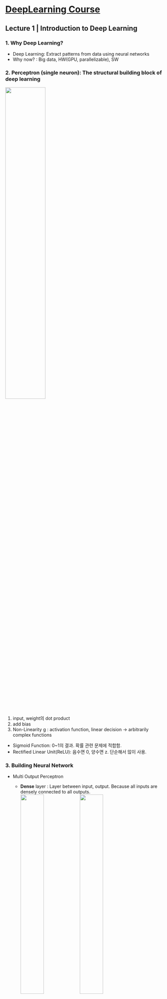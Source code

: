 # [DeepLearning Course](http://introtodeeplearning.com/?fbclid=IwAR2wCGZ_DrzzdpU2OLZHmXjZy9H14NfEXwat0d9L4IdbN76LHkgoHXqlidc)

## Lecture 1 | Introduction to Deep Learning
  
### 1. Why Deep Learning?  
- Deep Learning: Extract patterns from data using neural networks
- Why now? : Big data, HW(GPU, parallelizable), SW

### 2. Perceptron (single neuron): The structural building block of deep learning  
<img src="https://user-images.githubusercontent.com/59794238/119324261-9a15f000-bcba-11eb-9478-e9584f64efa4.png" width="50%"></img>  
1) input, weight의 dot product
2) add bias
3) Non-Linearity g : activation function, linear decision -> arbitrarily complex functions
- Sigmoid Function: 0~1의 결과. 확률 관련 문제에 적합함.
- Rectified Linear Unit(ReLU): 음수면 0, 양수면 z. 단순해서 많이 사용.

### 3. Building Neural Network
- Multi Output Perceptron
	- **Dense** layer : Layer between input, output. Because all inputs are densely connected to all outputs.  
	<img src="https://user-images.githubusercontent.com/59794238/119324345-ac902980-bcba-11eb-955b-2ec2873e633a.png" width="40%"></img> <img src="https://user-images.githubusercontent.com/59794238/119324405-bca80900-bcba-11eb-984f-e9621af32d3e.png" width="40%"></img>  

- Deep Neural Network
	- **Hidden** layer : Unlike input and output layer, they're hidden to some extent  
	<img src="https://user-images.githubusercontent.com/59794238/119324744-21636380-bcbb-11eb-9fff-5df63ab4fc8a.png" width="40%"></img>  

### 4. Applying Neural Network
- Loss: The cost incurred from incorrect predictions. (Empirical Loss: Average of Loss)
	- Softmax Cross Entropy Loss: Useful in binary classification. Cross entropy between two probability distributions.  
	<img src="https://user-images.githubusercontent.com/59794238/119324898-48ba3080-bcbb-11eb-9dc1-36f534b8bfaf.png" width="50%"></img>  
	- Mean Squared Error Loss: Predicting binary outputs. 분산.  
	<img src="https://user-images.githubusercontent.com/59794238/119324935-54a5f280-bcbb-11eb-967e-a50bf2d59e76.png" width="50%"></img>  

### 5. Training Neural Network
- Loss가 최소인 weight를 찾는다.
- Gradient Descent  
	<img src="https://user-images.githubusercontent.com/59794238/119324969-5d96c400-bcbb-11eb-89f0-7c58968b6c87.png" width="50%"></img>  
	- Computing Gradients: Backpropagation (Use Chain Rule)  
	<img src="https://user-images.githubusercontent.com/59794238/119325004-67202c00-bcbb-11eb-9050-f8a45d1553c3.png" width="50%"></img>  
	- SGD: 전체 데이터 대신 batch of data points를 받아 compute gradient estimation
	- 그 외에도 Adam, Adadelta, Adagrad, RMSProp이 있다.  
	<img src="https://user-images.githubusercontent.com/59794238/119325162-959e0700-bcbb-11eb-9d9a-63b6a3b4a12d.png" width="50%"></img>

### 6. Optimization
- Setting the Learning Rate: 작으면 local minima에 갇히고 크면 overshoot. 따라서, 학습 과정에 따라 적응하는 Adaptive Learning Rate 사용.
- Regularization: Model이 너무 복잡해지는 것을 막는 과정. 모델의 일반화, overfitting 방지.
	- Dropout: During training, randomly set some activations to 0.  
	<img src="https://user-images.githubusercontent.com/59794238/119325451-d5fd8500-bcbb-11eb-9fe8-65023d8e4c84.png" width="40%"></img>  
	- Early Stopping: Stop training before we have a chance to overfit.  
	<img src="https://user-images.githubusercontent.com/59794238/119325046-6f786700-bcbb-11eb-87be-8bf70afe3c49.png" width="40%"></img>  

</br>

## Lecture 2 | Recurrent Neural Networks

### 1. Sequence Modeling Applications - 데이터 간 연관성 존재. Add time component.  
<img src="https://user-images.githubusercontent.com/59794238/119547009-87d9a600-bdcf-11eb-878d-ad0edd911bbd.png" width="30%"></img>  

### 2. Neurons with recurrence  
<img src="https://user-images.githubusercontent.com/59794238/119545633-003f6780-bdce-11eb-8202-9440e78ce1a3.PNG" width="30%"></img>  
1) Make Feed-Forward Network for each time step.
2) Apply recurrence relation to pass the past memory. (Connect Hidden States)

### 3. Recurrent Neural Network (RNN)  
<img src="https://user-images.githubusercontent.com/59794238/119545699-0fbeb080-bdce-11eb-8f2c-d0c01753b63a.PNG" width="40%"></img> <img src="https://user-images.githubusercontent.com/59794238/119545881-409ee580-bdce-11eb-8d0f-13e84dea0adc.PNG" width="30%"></img>  
- Unfolding RNNs : Re-use the **same weight matrices** at every time step. Sum all losses.  
<img src="https://user-images.githubusercontent.com/59794238/119547156-b9527180-bdcf-11eb-8b80-9ae94408ce7f.png" width="40%"></img>  
- Use Call function to make a forward pass (tf.kears.layers.simpleRNN(rnn_units))  
<img src="https://user-images.githubusercontent.com/59794238/119545939-501e2e80-bdce-11eb-87c3-09050f084218.PNG" width="40%"></img>  

### 4. Sequence Modeling: Design Criteria
- Word prediction example: Encoding Language for a Neural Network (word -> vector)
1. Handle Variable Sequence Lengths
- Feed forward networks are not able to do this becuase they have inputs of fixed dimensionality.
- But in RNN, differences in sequence lengths are just differences in the number of time steps.
2. Long-Term Dependencies
- We need information from the distant past to accurately predict the correct word.
3. Capture Differences in Sequence Order : 순서가 중요함

### 5. Backpropagation Through Time (BPTT)  
<img src="https://user-images.githubusercontent.com/59794238/119546000-62986800-bdce-11eb-86a0-f9cf40892929.PNG" width="40%"></img>  
각 timestep에 대해 backpropagation을 한 후 최근->처음으로 pass
- Gradient Issues : During backpropagation, we repeat gradient computation! (W_hh backpropagation 반복)
	- Many values > 1: exploding gradients -> Gradient clipping (threshold 설정)
	- Many values < 1: vanishing gradients. 최종값은 Bias에 의지하고 Long-Term Dependencies 고려 X.
		- Use ReLU : x>0에서 미분값이 항상 1. Prevents gradient shrinking.
		- Parameter Initialization: Initialize weights, biases to zero.
		- Gated Cells: Use a more **complex recurrent unit with gates** (LSTM)

### 6. Long Short Term Memory (LSTM) Networks  
<img src="https://user-images.githubusercontent.com/59794238/119546752-3af5cf80-bdcf-11eb-963b-facdb1167ce9.PNG" width="40%"></img>  
- Information is added or removed through structures called gates.
- Forget -> Store -> Update -> Output (Sigmoid gate로 조절)

### 7. RNN Applications
1) Music Generation : Generate new composition.
2) Sentiment Classification : Use cross entropy about the output of sequence of words.
3) Machine Translation : Vector로 바꾸는 Encoder, 다른 언어로 바꾸는 Decoder 사용  
	<img src="https://user-images.githubusercontent.com/59794238/119546781-434e0a80-bdcf-11eb-9988-53d308b439b8.PNG" width="30%"></img>  
	- 데이터 양이 많아 발생하는 문제를 Attention을 사용하여 해결.  
	<img src="https://user-images.githubusercontent.com/59794238/119546809-4c3edc00-bdcf-11eb-9ba2-45d716e4af5c.PNG" width="30%"></img>  

</br>

## Lab 1 | Intro to TensorFlow; Music Generation
### 1. TensorFlow
1) 정의
- Shape는 차원의 크기, rank는 차원의 수
- tf.constant, tf.zeros 등으로 정의, 행렬과 같이 사용.
2) Computation
- tf.add, tf.matmul, tf.sigmoid 등 computation function 사용
3) Neural network
- __init__에는 model의 layer 정의, call에는 model의 forward pass 정의.
- Dense layer 정의: tf.keras.layers.Dense(n_output_nodes, activation='sigmoid')
- **Layer에는 output space의 차원을 적는다.**
4) Automatic differentiation
- with tf.GradientTape() as tape: # Initiate the gradient tape, 미분할 변수 사이 관계 정의
- dy_dx = tape.gradient(y,x)

### 2. Music Generation with RNNs
1) Dependencies, Dataset - 817 song with 83 unique characters
2) Process the dataset
- Vectorize the text : char2idx = {u:i for i, u in enumerate(vocab)}
- Create training examples and targets : break text into chunks of 'seq_length+1' (batch: 한 번 학습할 때 사용하는 데이터 배열)
3) RNN  
<img src="https://raw.githubusercontent.com/aamini/introtodeeplearning/2019/lab1/img/lstm_unrolled-01-01.png" width="50%"></img>  
- Layer: Embedding(vector 변환), LSTM(RNN), Dense
- get batch, pred = model(x)
4) Training the Model: loss ant training operations
- Adam optimizer 이용, optimizer에 gradient 값들 apply, loss return
- batch를 골라 loss를 확인하고 update
5) Generate music using the RNN model  
<img src="https://raw.githubusercontent.com/aamini/introtodeeplearning/2019/lab1/img/lstm_inference.png" width="50%"></img>  
- batch_size=1인 학습된 RNN model을 재활용하여 예측

</br>

## Lecture 3 | Convolutional Neural Networks
### 1. Learning Visual Features
- Feature Extraction with Convolution : Apply filters to extract local features.  
<img src="https://user-images.githubusercontent.com/59794238/119630073-8f3d9580-be49-11eb-94a3-ce1a78cc6b2e.PNG" width="40%"></img>  

### 2. Convolutional Neural Networks (CNNs)  
<img src="https://user-images.githubusercontent.com/59794238/119630100-95cc0d00-be49-11eb-8657-cdb7fd6f885c.PNG" width="50%"></img>  
1) Convolution: Apply filters to generate feature maps.  
	<img src="https://user-images.githubusercontent.com/59794238/119630129-9c5a8480-be49-11eb-95f7-76a01203e810.PNG" width="40%"></img>  
	- 여러 filter 사용
	- Stride를 조절하고 input image에서의 feature 관계(Receptive Field)를 저장
2) Non-linearity: Apply after every convolution operation. Often ReLU.
3) Pooling: Downsampling operation on each feature map.
	- MaxPool: 최댓값 추출  
	<img src="https://user-images.githubusercontent.com/59794238/119630152-a2e8fc00-be49-11eb-9a50-5dd407056df4.PNG" width="40%"></img>  
4) Dense Network to use these features for classifying input image. (softmax classify)


### 3. Applications
- Object Detection
	- Select region and check if there is an object. 선택된 region의 양이 너무 많아지는 문제 발생.
		1) R-CNN: Manually find regions that we think have objects, use CNN
		2) Faster R-CNN: Use conv layer to find region. (Region Proposal Network)  
		<img src="https://user-images.githubusercontent.com/59794238/119630182-aa100a00-be49-11eb-9744-33b111f32b50.png" width="40%"></img>  
	- Semantic Segmentation: Fully Convolutional Networks  
	<img src="https://user-images.githubusercontent.com/59794238/119630200-b1371800-be49-11eb-9432-f71a1fdb9b5d.PNG" width="40%"></img>  
- End-to-End Framework for Autonomous Navigation  
<img src="https://user-images.githubusercontent.com/59794238/119630235-b85e2600-be49-11eb-877a-c9668b3fd06c.PNG" width="40%"></img>  

</br>

## Lecture 4 | Deep Generative Modeling
### 1. Introduction
- Generative modeling은 Unsupervised Learning. Learn the hidden or underlying structure of the data.
- Capable of uncovering **underlying features** in a dataset. 
	- Can make representative data set that is unbiased.
	- Can detect outliers.
- Latent variable: Data를 대표하는 underlying and hidden variable

### 2. Autoencoders : Automatically encoding data.  
<img src="https://user-images.githubusercontent.com/59794238/119799567-23296300-bf17-11eb-946b-4a4bfca4e71f.PNG" width="40%"></img>  
1) Encoder: Learning a **lower-dimensional** feature representation from unlabeled training data. Compress the data into a small latent vector.
2) Decoder: Learns mapping back from latent space to the original data.

### 3. Variational Autoencoders (VAEs) : Add stochastic or variational twist on the architecture to generate smooter represenations  
<img src="https://user-images.githubusercontent.com/59794238/119799590-2c1a3480-bf17-11eb-8d2d-94ccb97e4e07.PNG" width="40%"></img>  
- Loss has regularization term. This part enforces the latent variable to have a same centered mean and all their variances to be regularized. (기준점이 같아져 비교하기 쉬워진다.)  
<img src="https://user-images.githubusercontent.com/59794238/119799619-350b0600-bf17-11eb-96c6-d3b353486e0f.PNG" width="20%"></img> <img src="https://user-images.githubusercontent.com/59794238/119799648-3ccaaa80-bf17-11eb-9c75-e95dc6f4bc9f.PNG" width="20%"></img>   
- z가 확률적 분포를 가지면 backpropagation이 불가능. Fixed vector에 random constant를 더했다고 가정.  
<img src="https://user-images.githubusercontent.com/59794238/119799680-46eca900-bf17-11eb-8675-203a81bbff5b.PNG" width="40%"></img> <img src="https://user-images.githubusercontent.com/59794238/119799717-4eac4d80-bf17-11eb-8779-c799c1db92e7.PNG" width="40%"></img>  
- Regulation되는 정도가 클수록 서로 다른 요소가 최대한 uncorrelated 됨. (β-VAE)  
<img src="https://user-images.githubusercontent.com/59794238/119799743-57048880-bf17-11eb-98b9-527dfa2a256e.PNG" width="40%"></img>  

### 4. Generative Adversarial Networks (GAN) : Generate synthetic samples that were as faithful to a data distribution generally as possible.  
<img src="https://user-images.githubusercontent.com/59794238/119799779-608df080-bf17-11eb-83ae-9a0efeb41385.PNG" width="40%"></img>  
- Generator, Discriminator network competes against each other.
	- Generator tries to create imitations of data to trick the discriminator.
	- Discriminator tries to identify real data from fakes created by the generator.

### 5. GANs: Recent advances  
- Progressive GANs: Layer의 개수를 점점 늘리면서 훈련 반복. 높은 해상도의 이미지 생성.  
<img src="https://user-images.githubusercontent.com/59794238/119799822-684d9500-bf17-11eb-9bfe-e2ffc306196f.PNG" width="40%"></img>  
- StyleGAN: Style 요소를 추가. Age, facial structure 등의 특징을 반영 가능.  
<img src="https://user-images.githubusercontent.com/59794238/119799856-713e6680-bf17-11eb-8b59-484d63fb861e.PNG" width="40%"></img>  
- Conditional GANs: input을 넣으면 output을 도출하도록 label을 학습.  
<img src="https://user-images.githubusercontent.com/59794238/119799889-7a2f3800-bf17-11eb-80cb-5a4e0a042a07.PNG" width="40%"></img> <img src="https://user-images.githubusercontent.com/59794238/119799938-86b39080-bf17-11eb-9c78-e35c1a7a41e6.PNG" width="40%"></img>  
- CycleGAN: Unpaired data를 활용하여 다른 domain의 data로 변환. (Autoencoder처럼 2개의 Generator, Discriminator network를 사용하여 domain을 왔다갔다 하는 것 같다.)  
<img src="https://user-images.githubusercontent.com/59794238/119799990-916e2580-bf17-11eb-8b4d-089593303a98.PNG" width="40%"></img> <img src="https://user-images.githubusercontent.com/59794238/119800025-97fc9d00-bf17-11eb-93f7-56c94bc9e77f.PNG" width="20%"></img>  

</br>

## Lab 2 | Computer Vision
### 1. MNIST Digit Classification
<img src="https://raw.githubusercontent.com/aamini/introtodeeplearning/master/lab2/img/mnist_2layers_arch.png" width="50%"></img>  
1. Dataset : (train_images, train_labels), (test_images, test_labels) = tf.keras.datasets.mnist.load_data(), 차원 변환
2. Model : 중간 layer는 ReLU, 마지막 layer는 softmax
3. model.compile : optimizer (update 방식), loss, metrics (monitor steps)
4. model.fit(train_images, train_labels, batch_size=BATCH_SIZE, epochs=EPOCHS)
4-2. tf.GradientTape() 사용. 
	> grads = tape.gradient(loss_value, cnn_model.trainable_variables)  
	> optimizer.apply_gradients(zip(grads, cnn_model.trainable_variables))
5. test_loss, test_acc = model.evaluate(test_images, test_labels)
6. model.predict 이후 가장 높은 confidence를 갖는 argmax를 찾아 출력
#### Dense Network만 사용하면 overfitting 문제 발생. CNN으로 feature를 추출하여 분류.
- CNN model   
<img src="https://raw.githubusercontent.com/aamini/introtodeeplearning/master/lab2/img/convnet_fig.png" width="70%"></img>  
	- tf.keras.layers.Conv2D : filter 수, kernel_size (2D), activation function
	- tf.keras.layers.MaxPool2D: pool_size (2D)

### 2. Debiasing Facial Detection Systems
- Dataset 분포, training 방식에 따라 bias 발생.
1. skin tone, gender를 균일하게 만들기 위해 아래의 3개 Dataset 사용.
	- 유명인의 얼굴 사진이 있는 CelebA Dataset
	- non-human 사진이 있는 ImageNet
	- skin type 분류가 되어 있는 Fitzpatrick Scale
2. CNN for facial detection
- define our CNN model, and then train on the CelebA and ImageNet datasets
- test on Fitzpatrick Scale. Dark Male에 대한 표본이 적어 차이가 발생.  
<img src="https://user-images.githubusercontent.com/59794238/119994525-a3c78c80-c007-11eb-9515-0b3f8fc8e557.PNG" width="20%"></img>  
3. Mitigating algorithmic bias
- learn features in an unbiased, unsupervised manner, without the need for any annotation, and then train a classifier fairly with respect to these features.
4. Variational autoencoder (VAE) for learning latent structure
- loss function: vae_loss = kl_weight * latent_loss + reconstruction_loss  
<img src="https://user-images.githubusercontent.com/59794238/119994801-e9845500-c007-11eb-8bf1-0544cb6a65fa.PNG" width="60%"></img>  
- reparameterization: backpropagation이 가능하도록 z의 확률적 요소를 epsilon으로 빼낸다.  
<img src="https://user-images.githubusercontent.com/59794238/119994829-f1dc9000-c007-11eb-87b6-d62ad6d95394.PNG" width="20%"></img>  
5. Debiasing variational autoencoder (DB-VAE)  
<img src="https://raw.githubusercontent.com/aamini/introtodeeplearning/2019/lab2/img/DB-VAE.png" width="60%"></img>  
- Change the probability that a given image is used during training based on how often its latent features appear in the dataset. 귀한 feature일수록(like dark skin, sunglasses, or hats) 많이 sampling 된다.
- loss function: 얼굴 사진에 대해서는 VAE loss, Classification loss를 동시에 계산하고 non-얼굴 사진에 대해서는 Classification loss만 계산.  
<img src="https://user-images.githubusercontent.com/59794238/119995205-50097300-c008-11eb-8926-6dca198378ae.PNG" width="60%"></img>  
- Adaptive resampling for automated debiasing with DB-VAE: latent 분포를 확인하고 고르게 분포하도록 training sample probability 변화
- training loop : get_training_sample_probabilities -> get_batch -> train (loss, gradient descent)
- 결과: Biased data에 대해서도 잘 예측  
<img src="https://user-images.githubusercontent.com/59794238/119995236-58fa4480-c008-11eb-98d9-6b9a7b0d3bcb.PNG" width="40%"></img>  

</br>

## Lecture 5 | Reinforcement Learning
### 1. Introduction
- Classes of Learning Problems  
<img src="https://user-images.githubusercontent.com/59794238/120014237-c912c580-c01c-11eb-8db8-0a097cdc081c.PNG" width="40%"></img>  
- Reinforcement Learning (RL): Key Concepts  
<img src="https://user-images.githubusercontent.com/59794238/120014301-dc259580-c01c-11eb-97ec-a5e7ecf221cf.PNG" width="40%"></img>  

### 2. Value Learning : Find Q-function of each state, action.
- Q-function: 특정 state에서의 특정 action에 대한 기대 보상값을 정리하고 기대 보상값의 합이 최대가 되는 policy 설정.
- Deep Q Networks (DQN) : 현재 state가 주어지면 각 action에 대해 다음 state, action의 Q value를 예측하는 Network.  
<img src="https://user-images.githubusercontent.com/59794238/120014321-e182e000-c01c-11eb-9103-59a49c314b49.PNG" width="40%"></img>  
	- Useful in Atari Games.
	- Only handle discrete and small action space. (Complexity)
	- Cannot learn stochastic policies. (Flexibility)

### 3. Policy Learning : Find best policy.
- Policy Gradient (PG) : Q-function 대신 확률 분포로 나타냄.  
<img src="https://user-images.githubusercontent.com/59794238/120014345-e8a9ee00-c01c-11eb-8fe4-c01532bbd129.PNG" width="40%"></img>  
	- This can handle continuous action space.
- Training Policy Gradients  
<img src="https://user-images.githubusercontent.com/59794238/120014369-f0699280-c01c-11eb-8ae7-a3694d51932d.PNG" width="40%"></img>  
	- 실제 환경에서는 '2. Run a policy until termination'을 할 수 없어 대신 simulator 사용.
	- VISTA simulator: Use real data of the world to simulate self-driving.

### 4. RL and the game of Go
1) AlphaGo: learn from human data and RL by self play.  
<img src="https://user-images.githubusercontent.com/59794238/120014397-f65f7380-c01c-11eb-8eb6-9c61b61991be.PNG" width="50%"></img>  
2) AlphaZero: RL, Only self play.
3) MuZero: Learn the rule of the game. 다음 state에 대한 예측을 바탕으로 action.  
<img src="https://user-images.githubusercontent.com/59794238/120014419-fc555480-c01c-11eb-9b98-9f40c0e05ef1.PNG" width="50%"></img>  

</br>

## Lecture 6 | Deep Learning New Frontiers
### 1. Neural Network Failure Mode
1. Data에 크게 의존한다.
- Uncertainty를 추가하여 robust하게 함.
	- Aleatoric Uncertainty: Data가 갖고 있는 고유의 noise 예) 개, 고양이 분류하는데 동시에 있는 경우.
	- Epistemic Uncertainty: Network's confidence in its predictions 예) 개, 고양이 분류하는데 말이 있는 경우.
2. Adversarial Attack : Modify input to increase error  
<img src="https://user-images.githubusercontent.com/59794238/120063184-ec7f5400-c0a0-11eb-9297-246ea48d2cde.PNG" width="40%"></img> <img src="https://user-images.githubusercontent.com/59794238/120063195-f86b1600-c0a0-11eb-93c4-f4f314673f49.PNG" width="40%"></img>  

### 2. New Frontiers to tackle Neural Network problems
1. Encoding Structure into Deep Learning : 복잡한 형태의 data를 단순하게 바꾸어 학습.
- CNN : Take a kernel and slide the kernel across the 2d matrix representation of the image.
- Graph Convolutional Networks (GCNs) : Take a kernel and travel around the node and pick up on features relevant to the local connectivity of that node.
	- Useful in finding relation.  
	<img src="https://user-images.githubusercontent.com/59794238/120063201-fe60f700-c0a0-11eb-8c6f-ed924f2e0aff.PNG" width="40%"></img>  
	- Useful in learning 3D pointclouds : 독립적인 Point cloud를 연결하여 structure 형성  
	<img src="https://user-images.githubusercontent.com/59794238/120063202-06209b80-c0a1-11eb-94d0-9cdf39b07fe2.PNG" width="40%"></img>  
2. Automated Machine Learning (AutoML) : A learning algorithm that learns which model to use to solve a given problem.  
<img src="https://user-images.githubusercontent.com/59794238/120063212-0f116d00-c0a1-11eb-9e00-ec71b0c4c908.PNG" width="30%"></img> <img src="https://user-images.githubusercontent.com/59794238/120063222-18023e80-c0a1-11eb-9bdf-c83e39954b42.PNG" width="30%"></img>  
(Child Network에서 학습한 결과를 바탕으로 RNN에서 parameter 변경.)
- Image Recognition에 적합한 Convolutional cell을 만들어 활용함. 기존 model보다 높은 정확도를 보임.  
<img src="https://user-images.githubusercontent.com/59794238/120063227-1f294c80-c0a1-11eb-9dd1-27eac6b0cbb3.PNG" width="40%"></img>  
- AutoAI: Data 선택, Model 선택 등을 AI가 모두 하는 시스템

</br>

## Lab 3 | Reinforcemnet Learning
### Part 1: Cartpole
<img src="https://danielpiedrahita.files.wordpress.com/2017/02/cart-pole.png" width="20%"></img>  
1. Define env, agent
	1) gym.make("CartPole-v0")
	2) agent 정의 : observation를 바탕으로 적절한 action 확률을 결정하는 feed-forward network 정의.
		- Observation: Cart position, Cart velocity, Pole angle, Pole rotation rate
	3) agent의 action을 결정하는 choose_action function 정의.
2. Define agent's memory
- agent will remember its past actions, observations, and rewards
3. Reward function  
<img src="https://user-images.githubusercontent.com/59794238/121770272-5fa9bf80-cba3-11eb-9901-7c30cf25b318.PNG" width="15%"></img>  
- 0<\gamma<1, 가까운 time step의 reward 영향을 더 많이 받게 함.
4. Learning algorithm
- 목표: maximize the likelihood of actions that result in large rewards.
- reward가 높은 행동에 대한 negative log-likelihood가 최소가 되게 함. (softmax cross entropy 사용)

(결과)  
<img src="https://user-images.githubusercontent.com/59794238/121770282-6df7db80-cba3-11eb-9bf3-19cd5e977d67.PNG" width="40%"></img> <img src="https://user-images.githubusercontent.com/59794238/121770306-8cf66d80-cba3-11eb-8f85-f15bad3f2779.gif" width="40%"></img>  

### Part 2: Pong
- 'ROM is missing for pong' 에러 메시지가 서 해보지는 못 함.
- observation이 그림이므로 agent를 정의할 때 CNN 사용. Crop, scale, make in single color 등 pre-processing 과정도 거침.
- 상대도 자유롭게 움직이는 환경. 따라서 지난 2개 frame(observation)의 차이를 이용하여 action 결정.

</br>

## Lecture 7 | Evidential Deep Learning and Uncertainty
### 1. Probabilistic Learning: Labels have Softmax (discrete) & Gaussian (continuous) distribution.
- Prediction E[y]에 Uncertainty Var[y]를 추가한다.
- We use likelihood function to predict Labels  
<img src="https://user-images.githubusercontent.com/59794238/120098643-12285e00-c172-11eb-85f5-b7649e555bc6.PNG" width="40%"></img> <img src="https://user-images.githubusercontent.com/59794238/120098648-194f6c00-c172-11eb-932d-1152b1f4a31f.PNG" width="40%"></img>  
- Likelihood vs Confidence: Likelihood는 예측한 값이 맞을 확률이고 Confidence는 실제 정확도를 의미한다.
(예: 개와 고양이가 함께 찍힌 사진을 분류기에 넣으면 likelihood는 5:5이고 Confidence는 둘 다 100%다.)

### 2. Types of uncertainty
<img src="https://user-images.githubusercontent.com/59794238/120098655-210f1080-c172-11eb-85fe-bd6db060938c.PNG" width="40%"></img> <img src="https://user-images.githubusercontent.com/59794238/120098661-28ceb500-c172-11eb-9686-1fee5ec1b649.PNG" width="30%"></img>  
1. Aleatoric uncertainty: Underlying noise in the data.
	- Can be learned directly using neural networks.
2. **Epistemic uncertainty**: Unobserved domain에 대한 예측의 오차값.
	- Much more challenging to estimate.
	- Train a Bayesian NN instead of deterministic NN.

### 3. Bayesian NN: Use posterior probability(사후 확률) of our weights using bayes rule.
<img src="https://user-images.githubusercontent.com/59794238/120098671-3a17c180-c172-11eb-995b-d68d20060f85.PNG" width="40%"></img>  
- Sampling을 통해 간접적으로 estimate posterior.  
<img src="https://user-images.githubusercontent.com/59794238/120098679-413ecf80-c172-11eb-98b4-f2ad7a5de15b.PNG" width="40%"></img>  
	- Dropout 또는 Ensemble을 활용하여 여러 개의 Weight를 구하고 기댓값, 분산 계산.
	- 분산이 크면 Epistemic uncertainty가 크다고 인지할 수 있다.  
	<img src="https://user-images.githubusercontent.com/59794238/120098686-49970a80-c172-11eb-847a-f487e45e0dd6.PNG" width="40%"></img>  
	- 단점: 느리고 Memory를 많이 사용하는 방법이며 이전 상태에 크게 의존한다.

### 4. Evidental Deep Learning: Likelihood parameters의 Distribution을 예측하는 Neural Network.
<img src="https://user-images.githubusercontent.com/59794238/120098690-53207280-c172-11eb-9ebc-8cb6c89dcdfb.PNG" width="40%"></img>  
- Distribution꼴의 parameter로 Likelihood parameters의 Distribution을 예측
- 모델에서는 Evidential Parameter를 예측하고 uncertainty를 줄이면서 학습 진행.  
<img src="https://user-images.githubusercontent.com/59794238/120098704-659aac00-c172-11eb-9b82-fdb6565e8e4c.PNG" width="40%"></img>  
- 하나의 모델로 한 번만 학습하기 때문에 Bayesian NN보다 fast.

</br>

## Lecture 8 | AI Bias and Fairness
### 1. Algorithmic bias
- We label and categorize into typical representations of a concept or object. So this doesn't fit in things that are atypical. (ex. yellow watermelon) -> Biases, stereotypes arise.
- Common Biases 분류  
<img src="https://user-images.githubusercontent.com/59794238/120286831-a113b280-c2f9-11eb-840b-985bf4d5f7c0.JPG" width="40%"></img>  
	- Interpretation-Driven: 잘못된 해석, 사람의 취향 반영 -> 데이터를 올바르게 해석, 여러 종류의 데이터 사용
	- Data-Driven
		- Class Imbalance (ex. 암 환자) : 각 class의 data 숫자가 다른 경우.
			- Batch Selection: 1:1 비율이 되게 Batch를 선택하여 넣어줌.
			- Example Weighting: 적은 Data를 더 많이 반영하게 함.
		- Biases in Features
			- Adversarial Multi-Task Learning to Mitigate Bias : Minimize sensitive attribute z  
			<img src="https://user-images.githubusercontent.com/59794238/120286944-b983cd00-c2f9-11eb-8eb0-20de176d7b72.JPG" width="40%"></img>  
			- Adaptive Resampling for Automated Debiasing: Learn bias from latent structure.  
			<img src="https://user-images.githubusercontent.com/59794238/120286990-c6a0bc00-c2f9-11eb-895f-c13741d98bea.JPG" width="40%"></img> <img src="https://user-images.githubusercontent.com/59794238/120287033-d15b5100-c2f9-11eb-91ad-12273b21ef3d.JPG" width="40%"></img>  

(참고자료)  
<img src="https://user-images.githubusercontent.com/59794238/120287077-dc15e600-c2f9-11eb-851d-aab69727f7f0.JPG" width="40%"></img>  

</br>

## Lecture 10 | Taming Dataset Bias via Domain Adaptation
### 1. Domain adaptation: adapt knowledge to new domain (new domain의 data는 unlabeled)
<img src="https://user-images.githubusercontent.com/59794238/121348758-b1fc9d80-c963-11eb-951e-24a6a9ac91eb.PNG" width="40%"></img>  

### 2. Adversarial domain alignment
1. Feature-space : unsupervised fine-tuning  
<img src="https://user-images.githubusercontent.com/59794238/121348771-b7f27e80-c963-11eb-8f44-1cf1fecb29d0.PNG" width="40%"></img>  
- Domain Discriminator: try to predict the domain label.
- Endocer: fool the discriminator.

2. Pixel-space  
<img src="https://user-images.githubusercontent.com/59794238/121348788-bde85f80-c963-11eb-8311-9b12e4de9d74.PNG" width="40%"></img>  
- Use GAN (cycloGAN) to make it look like the target domain.

3. Few-shot domain translation  
<img src="https://user-images.githubusercontent.com/59794238/121348815-c6d93100-c963-11eb-981e-1cc465185228.PNG" width="40%"></img>  
- 각각의 Content, Style을 합쳐 다른 domain의 사진 생성.

### 3. Beyond alignment
1. Self-supervised Learning
- Source Domain에 있지 않은 category의 target이 있을 수 있음.
- DANCE: domain adaptation with neighborhood clustering. Domain에 있지 않은 category의 target은 삭제하여 정확도가 높아진다.  
<img src="https://user-images.githubusercontent.com/59794238/121348832-cccf1200-c963-11eb-98a5-103e7a133400.PNG" width="40%"></img> <img src="https://user-images.githubusercontent.com/59794238/121348865-d6f11080-c963-11eb-9f2f-6143bfecdc20.PNG" width="30%"></img>   

2. Consistency  
<img src="https://user-images.githubusercontent.com/59794238/121348911-e40dff80-c963-11eb-8763-ba63e2b79518.PNG" width="40%"></img>  
- Self-supervised pretraining + consistency loss
- consistency loss: 회전, 흑백 등 변화를 준 사진과의 prediction 차이.

</br>

## Lecture 11 | Towards AI for 3D Content Creation
### Synthesizing Worlds
1. Scene Composition  
<img src="https://user-images.githubusercontent.com/59794238/121567955-1ac64180-ca5a-11eb-9a56-4575593fd084.PNG" width="40%"></img>  
- Game에서 특정 환경의 Scene을 제작할 때 위와 같은 Scene graph를 그려 구성
- 위 distribution을 사람이 일일이 하는 방법 대신 AI로 제작할 수는 없을까?
- Meta-Sim  
<img src="https://user-images.githubusercontent.com/59794238/121567996-26b20380-ca5a-11eb-958a-703e6ef91b04.PNG" width="40%"></img>  
	- Distribution Matching: 가상, 현실 matching  
	<img src="https://user-images.githubusercontent.com/59794238/121568019-2e71a800-ca5a-11eb-87cd-eb1d42c63931.PNG" width="20%"></img>  
	- Task Optimization: 학습 적용  
	<img src="https://user-images.githubusercontent.com/59794238/121568053-3598b600-ca5a-11eb-98d5-37518af031ed.PNG" width="20%"></img>  
- Meta-Sim2: Learning Scene Structures  
<img src="https://user-images.githubusercontent.com/59794238/121568071-3b8e9700-ca5a-11eb-8ea2-01ded0be4239.PNG" width="40%"></img>  
- Making Road Layout as a Graph  
<img src="https://user-images.githubusercontent.com/59794238/121568089-434e3b80-ca5a-11eb-8afe-7cbd72b7342c.PNG" width="40%"></img>  
- Objects: 2D image -> 3D object  
<img src="https://user-images.githubusercontent.com/59794238/121568113-49441c80-ca5a-11eb-8264-221f67d9a942.PNG" width="40%"></img>  
	- 데이터 생성: GAN 활용  
	<img src="https://user-images.githubusercontent.com/59794238/121568136-4fd29400-ca5a-11eb-9a3a-fe6a8197ca50.PNG" width="40%"></img>  

참고) AI for Content Creation: 3D DL Library 활용 (NVIDIA Omniverse)
